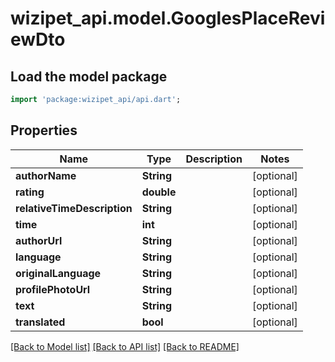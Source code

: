 # wizipet_api.model.GooglesPlaceReviewDto

## Load the model package
```dart
import 'package:wizipet_api/api.dart';
```

## Properties
Name | Type | Description | Notes
------------ | ------------- | ------------- | -------------
**authorName** | **String** |  | [optional] 
**rating** | **double** |  | [optional] 
**relativeTimeDescription** | **String** |  | [optional] 
**time** | **int** |  | [optional] 
**authorUrl** | **String** |  | [optional] 
**language** | **String** |  | [optional] 
**originalLanguage** | **String** |  | [optional] 
**profilePhotoUrl** | **String** |  | [optional] 
**text** | **String** |  | [optional] 
**translated** | **bool** |  | [optional] 

[[Back to Model list]](../README.md#documentation-for-models) [[Back to API list]](../README.md#documentation-for-api-endpoints) [[Back to README]](../README.md)


